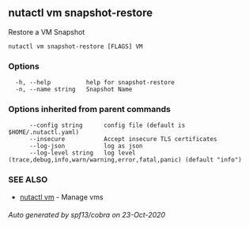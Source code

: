 ## nutactl vm snapshot-restore

Restore a VM Snapshot

```
nutactl vm snapshot-restore [FLAGS] VM
```

### Options

```
  -h, --help          help for snapshot-restore
  -n, --name string   Snapshot Name
```

### Options inherited from parent commands

```
      --config string      config file (default is $HOME/.nutactl.yaml)
      --insecure           Accept insecure TLS certificates
      --log-json           log as json
      --log-level string   log level (trace,debug,info,warn/warning,error,fatal,panic) (default "info")
```

### SEE ALSO

* [nutactl vm](nutactl_vm.md)	 - Manage vms

###### Auto generated by spf13/cobra on 23-Oct-2020
